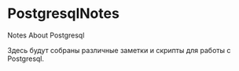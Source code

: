 # PostgresqlNotes
Notes About Postgresql

Здесь будут собраны различные заметки и скрипты для работы с Postgresql.

